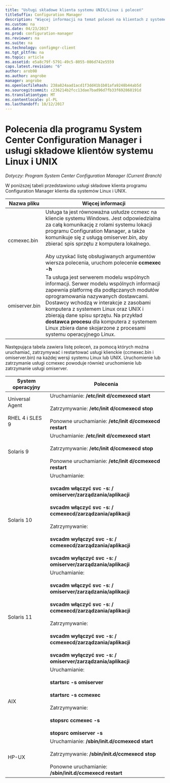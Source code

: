 ```yaml
---
title: "Usługi składowe klienta systemu UNIX/Linux i poleceń"
titleSuffix: Configuration Manager
description: "Więcej informacji na temat poleceń na klientach z systemem Linux i UNIX w programie System Center Configuration Manager i usługi składowe."
ms.custom: na
ms.date: 04/23/2017
ms.prod: configuration-manager
ms.reviewer: na
ms.suite: na
ms.technology: configmgr-client
ms.tgt_pltfrm: na
ms.topic: article
ms.assetid: e5a8c79f-5791-49c5-8055-086d742e5559
caps.latest.revision: "6"
author: arob98
ms.author: angrobe
manager: angrobe
ms.openlocfilehash: 238a824aad1acd1f3dd41b1b01afa9248b44ab5d
ms.sourcegitcommit: c236214b2fcc13dae7bad96d7fb33f692868191d
ms.translationtype: MT
ms.contentlocale: pl-PL
ms.lasthandoff: 10/12/2017
---
```

# <a name="linux-and-unix-clients-component-services-and-commands-for-system-center-configuration-manager"></a>Polecenia dla programu System Center Configuration Manager i usługi składowe klientów systemu Linux i UNIX

*Dotyczy: Program System Center Configuration Manager (Current Branch)*


 W poniższej tabeli przedstawiono usługi składowe klienta programu Configuration Manager klienta dla systemów Linux i UNIX.  

|Nazwa pliku|Więcej informacji|  
|---------------|----------------------|  
|ccmexec.bin|Usługa ta jest równoważna usłudze ccmexc na kliencie systemu Windows. Jest odpowiedzialna za całą komunikację z rolami systemu lokacji programu Configuration Manager, a także komunikuje się z usługą omiserver.bin, aby zbierać spis sprzętu z komputera lokalnego.<br /><br /> Aby uzyskać listę obsługiwanych argumentów wiersza polecenia, uruchom polecenie **ccmexec -h**|  
|omiserver.bin|Ta usługa jest serwerem modelu wspólnych informacji. Serwer modelu wspólnych informacji zapewnia platformę dla podłączanych modułów oprogramowania nazywanych dostawcami. Dostawcy wchodzą w interakcje z zasobami komputera z systemem Linux oraz UNIX i zbierają dane spisu sprzętu. Na przykład **dostawca procesu** dla komputera z systemem Linux zbiera dane skojarzone z procesami systemu operacyjnego Linux.|  

 Następująca tabela zawiera listę poleceń, za pomocą których można uruchamiać, zatrzymywać i restartować usługi klienckie (ccmexec.bin i omiserver.bin) na każdej wersji systemu Linux lub UNIX. Uruchomienie lub zatrzymanie usługi ccmexec powoduje również uruchomienie lub zatrzymanie usługi omiserver.  

|System operacyjny|Polecenia|  
|----------------------|--------------|  
|Universal Agent<br /><br /> RHEL 4 i SLES 9|Uruchamianie: **/etc/init d/ccmexecd start**<br /><br /> Zatrzymywanie: **/etc/init d/ccmexecd stop**<br /><br /> Ponowne uruchamianie: **/etc/init d/ccmexecd restart**|  
|Solaris 9|Uruchamianie: **/etc/init d/ccmexecd start**<br /><br /> Zatrzymywanie: **/etc/init d/ccmexecd stop**<br /><br /> Ponowne uruchamianie: **/etc/init d/ccmexecd restart**|  
|Solaris 10|Uruchamianie:<br /><br /> **svcadm włączyć svc -s: / omiserver/zarządzania/aplikacji**<br /><br /> **svcadm włączyć svc -s: / ccmexecd/zarządzania/aplikacji**<br /><br /> Zatrzymywanie:<br /><br /> **svcadm wyłączyć svc -s: / ccmexecd/zarządzania/aplikacji**<br /><br /> **svcadm wyłączyć svc -s: / omiserver/zarządzania/aplikacji**|  
|Solaris 11|Uruchamianie:<br /><br /> **svcadm włączyć svc -s: / omiserver/zarządzania/aplikacji**<br /><br /> **svcadm włączyć svc -s: / ccmexecd/zarządzania/aplikacji**<br /><br /> Zatrzymywanie:<br /><br /> **svcadm wyłączyć svc -s: / ccmexecd/zarządzania/aplikacji**<br /><br /> **svcadm wyłączyć svc -s: / omiserver/zarządzania/aplikacji**|  
|AIX|Uruchamianie:<br /><br /> **startsrc -s omiserver**<br /><br /> **startsrc -s ccmexec**<br /><br /> Zatrzymywanie:<br /><br /> **stopsrc ccmexec -s**<br /><br /> **stopsrc omiserver -s**|  
|HP-UX|Uruchamianie: **/sbin/init.d/ccmexecd start**<br /><br /> Zatrzymywanie: **/sbin/init.d/ccmexecd stop**<br /><br /> Ponowne uruchamianie: **/sbin/init.d/ccmexecd restart**|  
